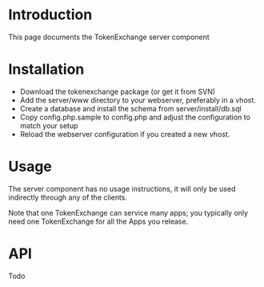 # Introduction #

This page documents the TokenExchange server component

# Installation #

  * Download the tokenexchange package (or get it from SVN)
  * Add the server/www directory to your webserver, preferably in a vhost.
  * Create a database and install the schema from server/install/db.sql
  * Copy config.php.sample to config.php and adjust the configuration to match your setup
  * Reload the webserver configuration if you created a new vhost.

# Usage #

The server component has no usage instructions, it will only be used indirectly through any of the clients.

Note that one TokenExchange can service many apps; you typically only need one TokenExchange for all the Apps you release.

# API #

Todo